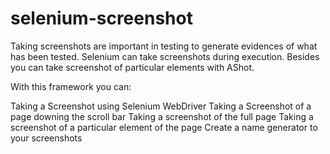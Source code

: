 # selenium-screenshot

Taking screenshots are important in testing to generate evidences of what has been tested. Selenium can take screenshots during execution. Besides you can take screenshot of particular elements with AShot.

With this framework you can:

Taking a Screenshot using Selenium WebDriver
Taking a Screenshot of a page downing the scroll bar
Taking a screenshot of the full page
Taking a screenshot of a particular element of the page
Create a name generator to your screenshots
